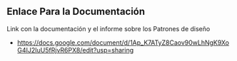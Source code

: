 ## Enlace Para la Documentación
Link con la documentación y el informe sobre los Patrones de diseño
* https://docs.google.com/document/d/1Ap_K7ATyZ8Caov90wLhNgK9XoG4IJ2IuU5fRjvR6PX8/edit?usp=sharing